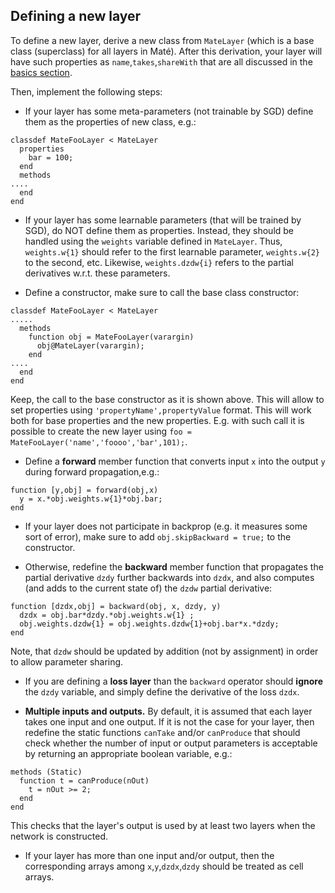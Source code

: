 ## Defining a new layer

To define a new layer, derive a new class from `MateLayer` (which is a base class (superclass) for all layers in Maté).
After this derivation, your layer will have such properties as `name`,`takes`,`shareWith` that are all discussed in
the [basics section](network.md).

Then, implement the following steps:

* If your layer has some meta-parameters (not trainable by SGD) define them as the properties of new class, e.g.:
```
classdef MateFooLayer < MateLayer
  properties
    bar = 100;
  end
  methods
....
  end  
end
```

* If your layer has some learnable parameters (that will be trained by SGD), do NOT define them as properties. Instead, they
should be handled using the `weights` variable defined in `MateLayer`. Thus, `weights.w{1}` should refer to the first learnable
parameter, `weights.w{2}` to the second, etc. Likewise, `weights.dzdw{i}` refers to the partial derivatives w.r.t. these parameters.

* Define a constructor, make sure to call the base class constructor:
```
classdef MateFooLayer < MateLayer
.....
  methods
    function obj = MateFooLayer(varargin)
      obj@MateLayer(varargin);
    end
....
  end  
end
```
Keep, the call to the base constructor as it is shown above. This will allow
to set properties using `'propertyName',propertyValue` format. This will work
both for base properties and the new properties. E.g. with such call it is possible to create the 
new layer using `foo = MateFooLayer('name','foooo','bar',101);`.

* Define a **forward** member function that converts input `x` into the output `y` during forward propagation,e.g.:
```
function [y,obj] = forward(obj,x)
  y = x.*obj.weights.w{1}*obj.bar;
end
```

* If your layer does not participate in backprop (e.g. it measures some sort of error), make sure to
add `obj.skipBackward = true;` to the constructor.

* Otherwise, redefine the **backward** member function that propagates the partial derivative `dzdy` further backwards into `dzdx`, 
and also computes (and adds to the current state of) the `dzdw` partial derivative:
```
function [dzdx,obj] = backward(obj, x, dzdy, y)
  dzdx = obj.bar*dzdy.*obj.weights.w{1} ;
  obj.weights.dzdw{1} = obj.weights.dzdw{1}+obj.bar*x.*dzdy;
end
```
Note, that `dzdw` should be updated by addition (not by assignment) in order to allow parameter sharing.

* If you are defining a **loss layer** than the `backward` operator should **ignore** the `dzdy` variable, and
simply define the derivative of the loss `dzdx`.

* **Multiple inputs and outputs.** By default, it is assumed that each layer takes one input and one output. 
If it is not the case for your layer, then redefine the static functions `canTake` and/or `canProduce` that should
check whether the number of input or output parameters is acceptable by returning an appropriate boolean variable, e.g.:
```
methods (Static)
  function t = canProduce(nOut)
    t = nOut >= 2;
  end 
end
```
This checks that the layer's output is used by at least two layers when the network is constructed.

* If your layer has more than one input and/or output, then the corresponding arrays among `x`,`y`,`dzdx`,`dzdy` should
be treated as cell arrays.


